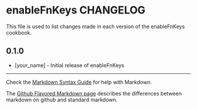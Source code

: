 # enableFnKeys CHANGELOG

This file is used to list changes made in each version of the enableFnKeys cookbook.

## 0.1.0
- [your_name] - Initial release of enableFnKeys

- - -
Check the [Markdown Syntax Guide](http://daringfireball.net/projects/markdown/syntax) for help with Markdown.

The [Github Flavored Markdown page](http://github.github.com/github-flavored-markdown/) describes the differences between markdown on github and standard markdown.
